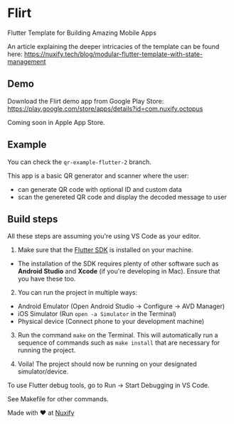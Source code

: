 # Flirt
Flutter Template for Building Amazing Mobile Apps

An article explaining the deeper intricacies of the template can be found here: https://nuxify.tech/blog/modular-flutter-template-with-state-management

## Demo

Download the Flirt demo app from Google Play Store: https://play.google.com/store/apps/details?id=com.nuxify.octopus

Coming soon in Apple App Store.

## Example

You can check the `qr-example-flutter-2` branch.

This app is a basic QR generator and scanner where the user:
- can generate QR code with optional ID and custom data
- scan the genereted QR code and display the decoded message to user

## Build steps

All these steps are assuming you're using VS Code as your editor.

1. Make sure that the [Flutter SDK](https://flutter.dev/docs/get-started/install) is installed on your machine. 
- The installation of the SDK requires plenty of other software such as **Android Studio** and **Xcode** (if you're developing in Mac). Ensure that you have these too.

2. You can run the project in multiple ways:
- Android Emulator (Open Android Studio -> Configure -> AVD Manager)
- iOS Simulator (Run ```open -a Simulator``` in the Terminal)
- Physical device (Connect phone to your development machine)

3. Run the command ``make`` on the Terminal. This will automatically run a sequence of commands such as ```make install``` that are necessary for running the project.

4. Voila! The project should now be running on your designated simulator/device.

To use Flutter debug tools, go to Run -> Start Debugging in VS Code.

See Makefile for other commands.

Made with ❤️ at [Nuxify](https://nuxify.tech)
